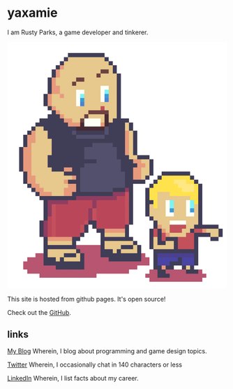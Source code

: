 # yaxamie

I am Rusty Parks, a game developer and tinkerer.  

![Pixel art by @BlueHeatwave](./ascii_rusty_full.png)

This site is hosted from github pages. It's open source!

Check out the [GitHub](https://github.com/yaxamie/yaxamie.github.io).

## links

[My Blog](./blog)
Wherein, I blog about programming and game design topics.

[Twitter](http://www.twitter.com/yaxamie/ "Twitter") 
Wherein, I occasionally chat in 140 characters or less

[LinkedIn](https://www.linkedin.com/in/rusty-parks-5b8bb48/ "LinkedIn")
Wherein, I list facts about my career.
